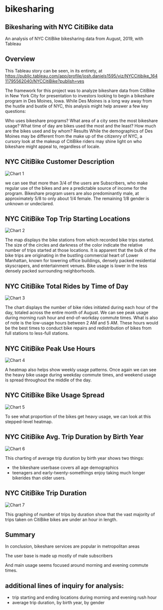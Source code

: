 # bikesharing

## Bikesharing with NYC CitiBike data
An analysis of NYC CitiBike bikesharing data from August, 2019, with Tableau

## Overview
This Tableau story can be seen, in its entirety, at https://public.tableau.com/app/profile/josh.daniels1595/viz/NYCCitibike_16411795562040/NYCCitiBike?publish=yes

The framework for this project was to analyze bikeshare data from CitiBike in New York City for presentation to investors looking to begin a bikeshare program in Des Moines, Iowa. While Des Moines is a long way away from the hustle and bustle of NYC, this analysis might help answer a few key questions:

Who uses bikeshare programs?
What area of a city sees the most bikeshare usage?
What time of day are bikes used the most and the least?
How much are the bikes used and by whom?
Results
While the demographics of Des Moines may be different from the make up of the citizenry of NYC, a cursory look at the makeup of CitiBike riders may shine light on who bikeshare might appeal to, regardless of locale.

## NYC CitiBike Customer Description

![Chart 1](https://github.com/joshdaniels/bikesharing/blob/main/images/customers.png)

we can see that more than 3/4 of the users are Subscribers, who make regular use of the bikes and are a predictable source of income for the program. Bikeshare program users are also predominantly male, at approximately 5/8 to only about 1/4 female. The remaining 1/8 gender is unknown or undeclared.

## NYC CitiBike Top Trip Starting Locations

![Chart 2](https://github.com/joshdaniels/bikesharing/blob/main/images/start-locations.png)

The map displays the bike stations from which recorded bike trips started. The size of the circles and darkness of the color indicate the relative number of trips started at those locations. It is apparent that the bulk of the bike trips are originating in the bustling commercial heart of Lower Manhattan, known for towering office buildings, densely packed residential skyscrapers, and entertainment venues. Bike usage is lower in the less densely packed surrounding neighborhoods.

## NYC CitiBike Total Rides by Time of Day

![Chart 3](https://github.com/joshdaniels/bikesharing/blob/main/images/peak-hours.png)

The chart displays the number of bike rides initiated during each hour of the day, totaled across the entire month of August. We can see peak usage during morning rush hour and end-of-workday commute times. What is also of note is the low-usage hours between 2 AM and 5 AM. These hours would be the best times to conduct bike repairs and redistribution of bikes from full stations to less-full stations.

## NYC CitiBike Peak Use Hours

![Chart 4](https://github.com/joshdaniels/bikesharing/blob/main/images/hour-by-weekday.png)

A heatmap also helps show weekly usage patterns. Once again we can see the heavy bike usage during weekday commute times, and weekend usage is spread throughout the middle of the day. 

## NYC CitiBike Bike Usage Spread

![Chart 5](https://github.com/joshdaniels/bikesharing/blob/main/images/usage-per-bike.png)

To see what proportion of the bikes get heavy usage, we can look at this stepped-level heatmap. 


## NYC CitiBike Avg. Trip Duration by Birth Year

![Chart 6](https://github.com/joshdaniels/bikesharing/blob/main/images/birthyear.png)

This charting of average trip duration by birth year shows two things:

* the bikeshare userbase covers all age demographics
* teenagers and early-twenty-somethings enjoy taking much longer bikerides than older users.


## NYC CitiBike Trip Duration

![Chart 7](https://github.com/joshdaniels/bikesharing/blob/main/images/trip%20usage.png) 

This graphing of number of trips by duration show that the vast majority of trips taken on CitiBike bikes are under an hour in length. 


## Summary
In conclusion, bikeshare services are  popular in metropolitan areas

The user base is made up mostly of male subscribers

And main usage seems focused around morning and evening commute times.

## additional lines of inquiry for analysis:

* trip starting and ending locations during morning and evening rush hour 
* average trip duration, by birth year, by gender
